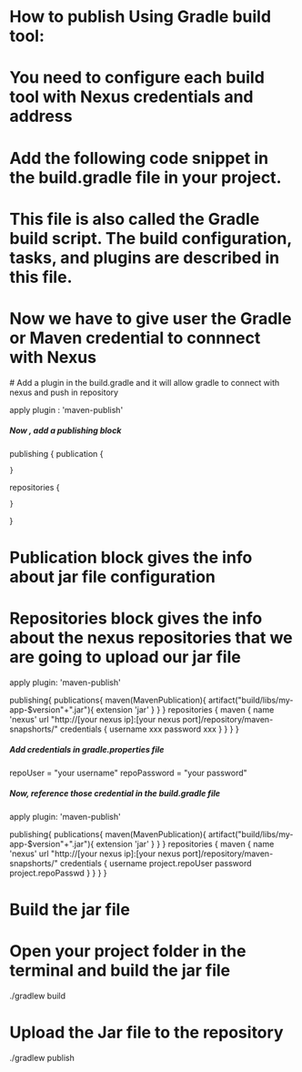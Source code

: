 # How to publish Using Gradle build tool: 
# You need to configure each build tool with Nexus credentials and address
# Add the following code snippet in the build.gradle file in your project.
# This file is also called the Gradle build script. The build configuration, tasks, and plugins are described in this file.
# Now we have to give user the Gradle or Maven credential to connnect with Nexus
# Add a plugin in the build.gradle and it will allow gradle to connect with nexus and push in repository

  apply plugin : 'maven-publish'

##### Now , add a publishing block
publishing {
publication { 

    }
repositories {

    }
}

# Publication block gives the info about jar file configuration
# Repositories block gives the info about the nexus repositories that we are going to upload our jar file

apply plugin: 'maven-publish'

publishing{
    publications{
        maven(MavenPublication){
            artifact("build/libs/my-app-$version"+".jar"){
                extension 'jar'
            }
        }
    }
    repositories {
        maven {
            name 'nexus'
            url "http://[your nexus ip]:[your nexus port]/repository/maven-snapshorts/"
            credentials {
                username xxx
                password xxx
            }
        }
    }
}

##### Add credentials in gradle.properties file
repoUser = "your username"
repoPassword = "your password"

##### Now, reference those credential in the build.gradle file

apply plugin: 'maven-publish'

publishing{
    publications{
        maven(MavenPublication){
            artifact("build/libs/my-app-$version"+".jar"){
                extension 'jar'
            }
        }
    }
    repositories {
        maven {
            name 'nexus'
            url "http://[your nexus ip]:[your nexus port]/repository/maven-snapshorts/"
            credentials {
                username project.repoUser
                password project.repoPasswd
            }
        }
    }
}

# Build the jar file
# Open your project folder in the terminal and build the jar file

   ./gradlew build
   
# Upload the Jar file to the repository

   ./gradlew publish


